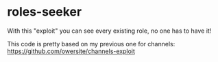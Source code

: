 # roles-seeker
With this "exploit" you can see every existing role, no one has to have it!

This code is pretty based on my previous one for channels: 
https://github.com/owersite/channels-exploit
